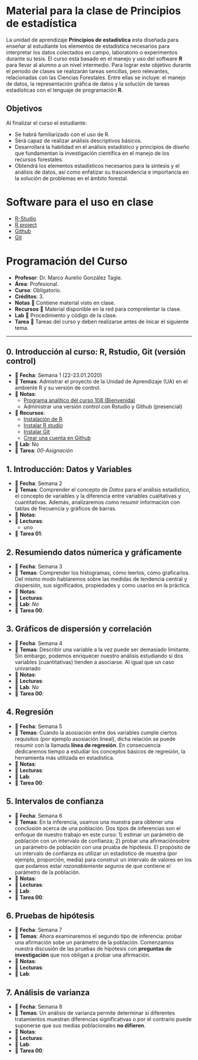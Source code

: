 # Material para la clase de Principios de estadística

La unidad de aprendizaje **Principios de estadística** esta diseñada para enseñar al estudiante los elementos de estadística necesarios para interpretar los datos colectados en campo, laboratorio o experimentos durante su tesis. El curso esta basado en el manejo y uso del software **R** para llevar al alumno a un nivel intermedio. Para lograr este objetivo durante el periodo de clases se realizarán tareas sencillas, pero relevantes, relacionadas con las Ciencias Forestales. Entre ellas se incluye: el manejo de datos, la representación gráfica de datos y la solución de tareas estadísticas con el lenguaje de programación **R**.

## Objetivos

Al finalizar el curso el estudiante:

- Se habrá familiarizado con el uso de R.
- Será capaz de realizar análisis descriptivos básicos.
- Desarrollará la habilidad en el análisis estadístico y principios de diseño que fundamentan la investigación científica en el manejo de los recursos forestales.
- Obtendrá los elementos estadísticos necesarios para la síntesis y el análisis de datos, así como enfatizar su trascendencia e importancia en la solución de problemas en el ámbito forestal.

# Software para el uso en clase

  - [R-Studio](https://www.rstudio.com/)
  - [R project](https://www.r-project.org/)
  - [Github](https://github.com/)
  - [Git](https://git-scm.com/)


# Programación del Curso

- __Profesor__: Dr. Marco Aurelio González Tagle.
- __Área__: Profesional.
- __Curso__: Obligatorio.
- __Créditos__: 3.
- __Notas__ :file_folder: Contiene material visto en clase.
- __Recursos__ :book: Material disponible en la red para comprelentar la clase.
- __Lab__ :microscope: Procedimiento y código de la clase.
- __Tarea__ :dart: Tareas del curso y deben realizarse antes de inicar el siguiente tema.

-----


## 0. Introducción al curso: R, Rstudio, Git (versión control)

- :card_index: __Fecha__: Semana 1 (22-23.01.2020)
- :paperclip: __Temas__: Admistrar el proyecto de la Unidad de Aprendizaje (UA) en el ambiente R y su versión de control.
- :file_folder: __Notas__:
    + [Programa analítico del curso 108 (Bienvenida)](Introduccion/Introduccion.pdf)
    + Administrar una versión control con Rstudio y Github (presencial)
- :book: __Recursos__:
    + [Instalación de R](https://bookdown.org/matiasandina/R-intro/introduccion.html#instalar-r)
    + [Instalar R studio](https://bookdown.org/matiasandina/R-intro/introduccion.html#instalar-rstudio)
    + [Instalar Git](https://git-scm.com/book/es/v1/Empezando-Instalando-Git)
    + [Crear una cuenta en Github](http://profesores.elo.utfsm.cl/~agv/elo329/1s14/Assignments/GuiaGitHub.pdf)
- :microscope: __Lab__: No
- :dart: __Tarea__: *00-Asignación*


## 1. Introducción: Datos y Variables

- :card_index: __Fecha__: Semana 2
- :paperclip: __Temas__: Comprender el concepto de _Datos_ para el análisis estadístico, el concepto de variables y la diferencia entre variables cualitativas y cuantitativas. Además, analizaremos como resumir información con tablas de frecuencia y gráficos de barras.
- :file_folder: __Notas__:
- :book: __Lecturas__:
    +  uno
- :dart: __Tarea 01__:


## 2. Resumiendo datos númerica y gráficamente

- :card_index: __Fecha__: Semana 3
- :paperclip: __Temas__: Comprender los histogramas, cómo leerlos, cómo graficarlos. Del mismo modo hablaremos sobre las medidas de tendencia central y dispersión, sus significados, propiedades y como usarlos en la práctica.
- :file_folder: __Notas__:
- :book: __Lecturas__:
- :microscope: __Lab__: *No*
- :dart: __Tarea 00__:

## 3. Gráficos de dispersión y correlación

- :card_index: __Fecha__: Semana 4
- :paperclip: __Temas__: Describir una variable a la vez puede ser demasiado limitante. Sin embargo, podemos enriquecer nuestro análisis estudiando si dos variables (cuantitativas) tienden a asociarse. Al igual que un caso univariado
- :file_folder: __Notas__:
- :book: __Lecturas__:
- :microscope: __Lab__: *No*
- :dart: __Tarea 00__:

## 4. Regresión

- :card_index: __Fecha__: Semana 5
- :paperclip: __Temas__: Cuando la asosiación entre dos variables cumple ciertos requisitos (por ejemplo asosiación lineal), dicha relación se puede resumir con la llamada __línea de regresión__. En consecuencia dedicaremos tiempo a estudiar los conceptos básicos de regresión, la herramienta más utilizada en estadística.
- :file_folder: __Notas__:
- :book: __Lecturas__:
- :microscope: __Lab__: 
- :dart: __Tarea 00__:

## 5. Intervalos de confianza

- :card_index: __Fecha__: Semana 6
- :paperclip: __Temas__: En la inferencia, usamos una muestra para obtener una conclusión acerca de una población. Dos tipos de inferencias son el enfoque de nuestro trabajo en este curso: 1) estimar un parámetro de población con un intervalo de confianza; 2) probar una afirmaciónsobre un parámetro de población con una pruaba de hipótesis. El propósito de un intervalo de confianza es utilizar un estadístico de muestra (por ejemplo, proporción, media) para construir un intervalo de valores en los que podamos estar *razonablemente seguros* de que contiene el parámetro de la población.
- :file_folder: __Notas__:
- :book: __Lecturas__:
- :microscope: __Lab__: 
- :dart: __Tarea 00__:

## 6. Pruebas de hipótesis

- :card_index: __Fecha__: Semana 7
- :paperclip: __Temas__: Ahora examinaremos el segundo tipo de inferencia: probar una afirmación sobe un parámetro de la población. Comenzamos nuestra discusión de las pruebas de hipótesis con __preguntas de investigación__  que nos obligan a probar una afirmación.
- :file_folder: __Notas__:
- :book: __Lecturas__:
- :microscope: __Lab__: 

## 7. Análisis de varianza

- :card_index: __Fecha__: Semana 8
- :paperclip: __Temas__: Un análisis de varianza permite determinar si diferentes tratamientos muestran diferencias significativas o por el contrario puede suponerse que sus medias poblacionales __no difieren__.
- :file_folder: __Notas__:
- :book: __Lecturas__:
- :microscope: __Lab__: 
- :dart: __Tarea 00__:
